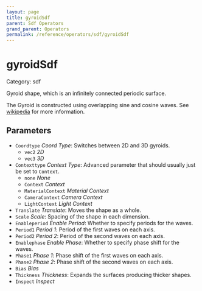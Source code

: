 ```yaml
---
layout: page
title: gyroidSdf
parent: Sdf Operators
grand_parent: Operators
permalink: /reference/operators/sdf/gyroidSdf
---
```


# gyroidSdf

Category: sdf



Gyroid shape, which is an infinitely connected periodic surface.

The Gyroid is constructed using overlapping sine and cosine waves.
See [wikipedia](https://en.wikipedia.org/wiki/Gyroid) for more information.

## Parameters

* `Coordtype` *Coord Type*: Switches between 2D and 3D gyroids.
  * `vec2` *2D*
  * `vec3` *3D*
* `Contexttype` *Context Type*: Advanced parameter that should usually just be set to `Context`.
  * `none` *None*
  * `Context` *Context*
  * `MaterialContext` *Material Context*
  * `CameraContext` *Camera Context*
  * `LightContext` *Light Context*
* `Translate` *Translate*: Moves the shape as a whole.
* `Scale` *Scale*: Spacing of the shape in each dimension.
* `Enableperiod` *Enable Period*: Whether to specify periods for the waves.
* `Period1` *Period 1*: Period of the first waves on each axis.
* `Period2` *Period 2*: Period of the second waves on each axis.
* `Enablephase` *Enable Phase*: Whether to specify phase shift for the waves.
* `Phase1` *Phase 1*: Phase shift of the first waves on each axis.
* `Phase2` *Phase 2*: Phase shift of the second waves on each axis.
* `Bias` *Bias*
* `Thickness` *Thickness*: Expands the surfaces producing thicker shapes.
* `Inspect` *Inspect*